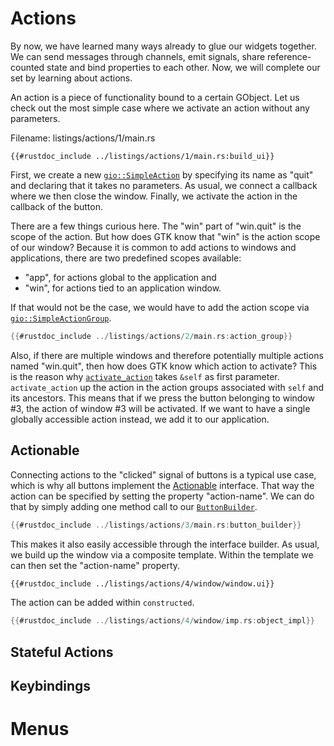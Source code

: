 # Actions

By now, we have learned many ways already to glue our widgets together.
We can send messages through channels, emit signals, share reference-counted state and bind properties to each other.
Now, we will complete our set by learning about actions.

An action is a piece of functionality bound to a certain GObject.
Let us check out the most simple case where we activate an action without any parameters.


<span class="filename">Filename: listings/actions/1/main.rs</span>

```rust,no_run
{{#rustdoc_include ../listings/actions/1/main.rs:build_ui}}
```

First, we create a new [`gio::SimpleAction`](https://gtk-rs.org/gtk-rs-core/stable/latest/docs/gio/struct.SimpleAction.html) by specifying its name as "quit" and declaring that it takes no parameters.
As usual, we connect a callback where we then close the window.
Finally, we activate the action in the callback of the button.

There are a few things curious here.
The "win" part of "win.quit" is the scope of the action.
But how does GTK know that "win" is the action scope of our window?
Because it is common to add actions to windows and applications, there are two predefined scopes available:
- "app", for actions global to the application and
- "win", for actions tied to an application window.

If that would not be the case, we would have to add the action scope via [`gio::SimpleActionGroup`](https://gtk-rs.org/gtk-rs-core/stable/latest/docs/gio/struct.SimpleActionGroup.html).

```rust ,no_run,noplayground
{{#rustdoc_include ../listings/actions/2/main.rs:action_group}}
```

Also, if there are multiple windows and therefore potentially multiple actions named "win.quit", then how does GTK know which action to activate?
This is the reason why [`activate_action`](https://gtk-rs.org/gtk4-rs/git/docs/gtk4/prelude/trait.WidgetExt.html#tymethod.activate_action) takes `&self` as first parameter.
`activate_action` up the action in the action groups associated with `self` and its ancestors.
This means that if we press the button belonging to window #3, the action of window #3 will be activated.
If we want to have a single globally accessible action instead, we add it to our application.

## Actionable

Connecting actions to the "clicked" signal of buttons is a typical use case, which is why all buttons implement the [Actionable](../docs/gtk4/struct.Actionable.html) interface.
That way the action can be specified by setting the property "action-name".
We can do that by simply adding one method call to our [`ButtonBuilder`](../docs/gtk4/struct.ButtonBuilder.html).

```rust ,no_run,noplayground
{{#rustdoc_include ../listings/actions/3/main.rs:button_builder}}
```

This makes it also easily accessible through the interface builder.
As usual, we build up the window via a composite template.
Within the template we can then set the "action-name" property.

```xml
{{#rustdoc_include ../listings/actions/4/window/window.ui}}
```

The action can be added within `constructed`.

```rust ,no_run,noplayground
{{#rustdoc_include ../listings/actions/4/window/imp.rs:object_impl}}
```

## Stateful Actions


## Keybindings

# Menus
